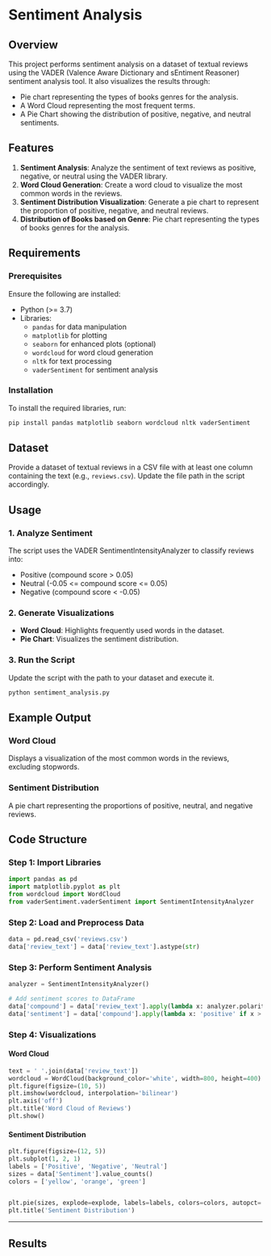 # Sentiment Analysis 

## Overview
This project performs sentiment analysis on a dataset of textual reviews using the VADER (Valence Aware Dictionary and sEntiment Reasoner) sentiment analysis tool. It also visualizes the results through:
- Pie chart representing the types of books genres for the analysis.
- A Word Cloud representing the most frequent terms.
- A Pie Chart showing the distribution of positive, negative, and neutral sentiments.

## Features
1. **Sentiment Analysis**: Analyze the sentiment of text reviews as positive, negative, or neutral using the VADER library.
2. **Word Cloud Generation**: Create a word cloud to visualize the most common words in the reviews.
3. **Sentiment Distribution Visualization**: Generate a pie chart to represent the proportion of positive, negative, and neutral reviews.
4. **Distribution of Books based on Genre**: Pie chart representing the types of books genres for the analysis.

## Requirements
### Prerequisites
Ensure the following are installed:
- Python (>= 3.7)
- Libraries:
  - `pandas` for data manipulation
  - `matplotlib` for plotting
  - `seaborn` for enhanced plots (optional)
  - `wordcloud` for word cloud generation
  - `nltk` for text processing
  - `vaderSentiment` for sentiment analysis

### Installation
To install the required libraries, run:
```bash
pip install pandas matplotlib seaborn wordcloud nltk vaderSentiment
```

## Dataset
Provide a dataset of textual reviews in a CSV file with at least one column containing the text (e.g., `reviews.csv`). Update the file path in the script accordingly.

## Usage
### 1. Analyze Sentiment
The script uses the VADER SentimentIntensityAnalyzer to classify reviews into:
- Positive (compound score > 0.05)
- Neutral (-0.05 <= compound score <= 0.05)
- Negative (compound score < -0.05)

### 2. Generate Visualizations
- **Word Cloud**: Highlights frequently used words in the dataset.
- **Pie Chart**: Visualizes the sentiment distribution.

### 3. Run the Script
Update the script with the path to your dataset and execute it.
```bash
python sentiment_analysis.py
```

## Example Output
### Word Cloud
Displays a visualization of the most common words in the reviews, excluding stopwords.

### Sentiment Distribution
A pie chart representing the proportions of positive, neutral, and negative reviews.

## Code Structure
### Step 1: Import Libraries
```python
import pandas as pd
import matplotlib.pyplot as plt
from wordcloud import WordCloud
from vaderSentiment.vaderSentiment import SentimentIntensityAnalyzer
```

### Step 2: Load and Preprocess Data
```python
data = pd.read_csv('reviews.csv')
data['review_text'] = data['review_text'].astype(str)
```

### Step 3: Perform Sentiment Analysis
```python
analyzer = SentimentIntensityAnalyzer()

# Add sentiment scores to DataFrame
data['compound'] = data['review_text'].apply(lambda x: analyzer.polarity_scores(x)['compound'])
data['sentiment'] = data['compound'].apply(lambda x: 'positive' if x > 0.05 else ('neutral' if x >= -0.05 else 'negative'))
```

### Step 4: Visualizations
#### Word Cloud
```python
text = ' '.join(data['review_text'])
wordcloud = WordCloud(background_color='white', width=800, height=400).generate(text)
plt.figure(figsize=(10, 5))
plt.imshow(wordcloud, interpolation='bilinear')
plt.axis('off')
plt.title('Word Cloud of Reviews')
plt.show()
```

#### Sentiment Distribution
```python
plt.figure(figsize=(12, 5))
plt.subplot(1, 2, 1)
labels = ['Positive', 'Negative', 'Neutral']
sizes = data['Sentiment'].value_counts()
colors = ['yellow', 'orange', 'green']


plt.pie(sizes, explode=explode, labels=labels, colors=colors, autopct='%1.1f%%', shadow=True)
plt.title('Sentiment Distribution')
```

---
## Results




